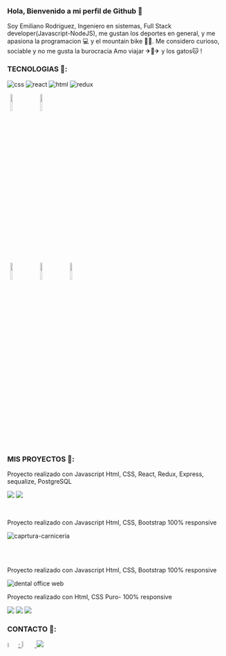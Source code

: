 ### Hola, Bienvenido a mi perfil de Github 👋

Soy Emiliano Rodriguez, Ingeniero en sistemas, Full Stack developer(Javascript-NodeJS), me gustan los deportes en general, y me apasiona la programacion 💻 y el mountain bike 🚴‍♀️.
Me considero curioso, sociable y no me gusta la burocracia
Amo viajar ✈🛫✈ y los gatos🐱 !



### TECNOLOGIAS 👋:


![css](https://user-images.githubusercontent.com/77893225/123803217-7a2da980-d8c2-11eb-933c-4a51ca0b0af2.png)
![react](https://user-images.githubusercontent.com/77893225/123803767-f1fbd400-d8c2-11eb-8398-3e2c77ce2f69.png)
![html](https://user-images.githubusercontent.com/77893225/123814132-d47f3800-d8cb-11eb-820c-5f52c2a69ebc.png)
![redux](https://user-images.githubusercontent.com/77893225/123816273-8ec36f00-d8cd-11eb-97e9-c7ee0b96e636.PNG)



<p>
  <code> <img width = "10%" heigth="10%" src = "https://www.vectorlogo.zone/logos/git-scm/git-scm-ar21.svg"> </code>
  <code> <img width = "10%" src = "https://www.vectorlogo.zone/logos/getbootstrap/getbootstrap-ar21.svg"> </code>
  <br />
  <code> <img width = "10%" src = "https://www.vectorlogo.zone/logos/nodejs/nodejs-ar21.svg"> </code>
  <code> <img width = "10%" src = "https://www.vectorlogo.zone/logos/postgresql/postgresql-ar21.svg"> </code>
  <code> <img width = "10%" src = "https://www.vectorlogo.zone/logos/sequelizejs/sequelizejs-ar21.svg"> </code>
  <br />
</p>

  <br />

### MIS PROYECTOS 👋:

Proyecto realizado con Javascript Html, CSS, React, Redux, Express, sequalize, PostgreSQL

<p>
  <a> <img src = "https://user-images.githubusercontent.com/77893225/123806528-69cafe00-d8c5-11eb-9886-92ad893b7ab1.PNG"> </a>
  <a> <img src = "https://user-images.githubusercontent.com/77893225/123805235-494e7400-d8c4-11eb-9f85-0e8b246b1b46.PNG"> </a>
</p>



<br />

Proyecto realizado con Javascript Html, CSS, Bootstrap 100% responsive

![caprtura-carniceria](https://user-images.githubusercontent.com/77893225/123804770-e0ff9280-d8c3-11eb-8c42-d1df6ca884e2.PNG)


<br />
<br />

Proyecto realizado con Javascript Html, CSS, Bootstrap 100% responsive

![dental office web](https://user-images.githubusercontent.com/77893225/123804783-e3fa8300-d8c3-11eb-8e49-ee8a8e53c4e0.PNG)


Proyecto realizado con Html, CSS Puro- 100% responsive

<p>
  <a> <img src = "https://user-images.githubusercontent.com/77893225/123805261-4e132800-d8c4-11eb-8998-5c18c1d665a2.PNG"> </a>
  <a> <img src = "https://user-images.githubusercontent.com/77893225/123805269-50758200-d8c4-11eb-97df-f7fd59bb3545.PNG"> </a>
  <a> <img src = "https://user-images.githubusercontent.com/77893225/123805281-52d7dc00-d8c4-11eb-9375-f067179fb0e5.PNG"> </a>
</p>


### CONTACTO 👋:

<span>
<a target="_blank" href="https://www.linkedin.com/in/ing-emiliano-rodriguez/"> <img width = "5%" src = "https://user-images.githubusercontent.com/77893225/123805833-cd086080-d8c4-11eb-8f17-ef778e7a3671.png">;
<a href="mailto:emilianor81@gmail.com"> <img width = "6%" src = "https://user-images.githubusercontent.com/77893225/123805927-d98cb900-d8c4-11eb-9075-3350cf4826e5.jpg"> </a>
<a target="_blank" href="https://api.whatsapp.com/send?phone=5493815039017&text=Hola!&nbsp;tengo&nbsp;una&nbsp;consulta">
    <img src="https://user-images.githubusercontent.com/77893225/123820744-31312180-d8d1-11eb-867f-5e68b6dd33af.png">
  </a>
  </span>
<!--
**emilianor81/emilianor81** is a ✨ _special_ ✨ repository because its `README.md` (this file) appears on your GitHub profile.


